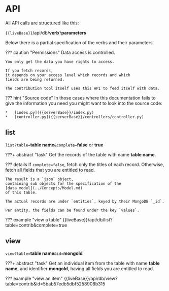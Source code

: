 # API

All API calls are structured like this:

`{{liveBase}}`/api/db/**verb**`?`**parameters**

Below there is a partial specification of the verbs and their parameters.

??? caution "Permissions"
    Data access is controlled.

    You only get the data you have rights to access.

    If you fetch records,
    it depends on your access level which records and which
    fields are being returned.

    The contribution tool itself uses this API to feed itself with data.

??? hint "Source code"
    In those cases where this documentation fails to give the information you need
    you might want to look into the source code:

    *   [index.py]({{serverBase}}/index.py)
    *   [controller.py]({{serverBase}}/controllers/controller.py)

## list

`list?table=`**table name**`&complete=`**false** or **true**

???+ abstract "task"
    Get the records of the table with name **table name**.

??? details
    If `complete=false`,
    fetch only the titles of each record.
    Otherwise, fetch all fields that you are entitled to read.

    The result is a `json` object,
    containing sub objects for the specification of the
    [data model](../Concepts/Model.md)
    of this table.

    The actual records are under `entities`, keyed by their MongoDB `_id`.

    Per entity, the fields can be found under the key `values`.

??? example "view a table"
    {{liveBase}}/api/db/list?table=contrib&complete=true

## view

`view?table=`**table name**`&id=`**mongoId**

???+ abstract "task"
    Get an individual item from the table
    with name **table name**,
    and identifier **mongoId**,
    having all fields you are entitled to read.

??? example "view an item"
    {{liveBase}}/api/db/view?table=contrib&id=5bab57edb5dbf5258908b315
